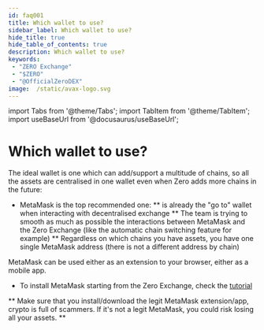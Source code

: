 ```yaml
---
id: faq001
title: Which wallet to use?
sidebar_label: Which wallet to use?
hide_title: true
hide_table_of_contents: true
description: Which wallet to use?
keywords:
 - "ZERO Exchange"
 - "$ZERO"
 - "@OfficialZeroDEX"
image:  /static/avax-logo.svg
---
```


import Tabs from '@theme/Tabs';
import TabItem from '@theme/TabItem';
import useBaseUrl from '@docusaurus/useBaseUrl';

# Which wallet to use?

The ideal wallet is one which can add/support a multitude of chains, so all the assets are centralised in one wallet even when Zero adds more chains in the future:

* MetaMask is the top recommended one:
** is already the "go to" wallet when interacting with decentralised exchange
** The team is trying to smooth as much as possible the interactions between MetaMask and the Zero Exchange (like the automatic chain switching feature for example)
** Regardless on which chains you have assets, you have one single MetaMask address (there is not a different address by chain)

MetaMask can be used either as an extension to your browser, either as a mobile app.

* To install MetaMask starting from the Zero Exchange, check the [tutorial](https://www.youtube.com/watch?v=UABV0xzYAEg)

** Make sure that you install/download the legit MetaMask extension/app, crypto is full of scammers.  If it's not a legit MetaMask, you could risk losing all your assets. **
